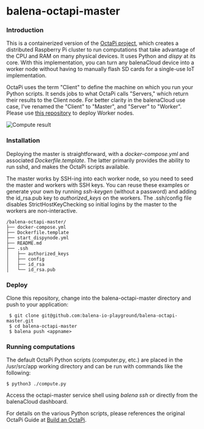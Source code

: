 # balena-octapi-master

### Introduction
This is a containerized version of the [OctaPi project](https://projects.raspberrypi.org/en/projects/build-an-octapi/1), which creates a distributed Raspberry Pi cluster to run computations that take advantage of the CPU and RAM on many physical devices. It uses Python and _dispy_ at its core. With this implementation, you can turn any balenaCloud device into a worker node without having to manually flash SD cards for a single-use IoT implementation.

OctaPi uses the term "Client" to define the machine on which you run your Python scripts. It sends jobs to what OctaPi calls "Servers," which return their results to the Client node. For better clarity in the balenaCloud use case, I've renamed the "Client" to "Master", and "Server" to "Worker". Please use [this repository](https://github.com/balena-io-playground/balena-octapi-worker) to deploy Worker nodes.

![Compute result](http://tonellolabs.com/images/octapi-master.png)

### Installation
Deploying the master is straightforward, with a _docker-compose.yml_ and associated _Dockerfile.template_. The latter primarily provides the ability to run sshd, and makes the OctaPi scripts available.

The master works by SSH-ing into each worker node, so you need to seed the master and workers with SSH keys. You can reuse these examples or generate your own by running _ssh-keygen_ (without a password) and adding the id_rsa.pub key to _authorized_keys_ on the workers. The .ssh/config file disables StrictHostKeyChecking so initial logins by the master to the workers are non-interactive.
```
/balena-octapi-master/
├── docker-compose.yml
├── Dockerfile.template
├── start_dispynode.yml
├── README.md
├── .ssh
│   ├── authorized_keys
│   ├── config
│   ├── id_rsa
│   └── id_rsa.pub
```
### Deploy
Clone this repository, change into the balena-octapi-master directory and push to your application:
```
 $ git clone git@github.com:balena-io-playground/balena-octapi-master.git
 $ cd balena-octapi-master
 $ balena push <appname>
```
### Running computations
The default OctaPi Python scripts (computer.py, etc.) are placed in the /usr/src/app working directory and can be run with commands like the following:
```
$ python3 ./compute.py
```
Access the octapi-master service shell using _balena ssh <app name>_ or directly from the balenaCloud dashboard.

For details on the various Python scripts, please references the original OctaPi Guide at [Build an OctaPi](https://projects.raspberrypi.org/en/projects/build-an-octapi/1).

 
